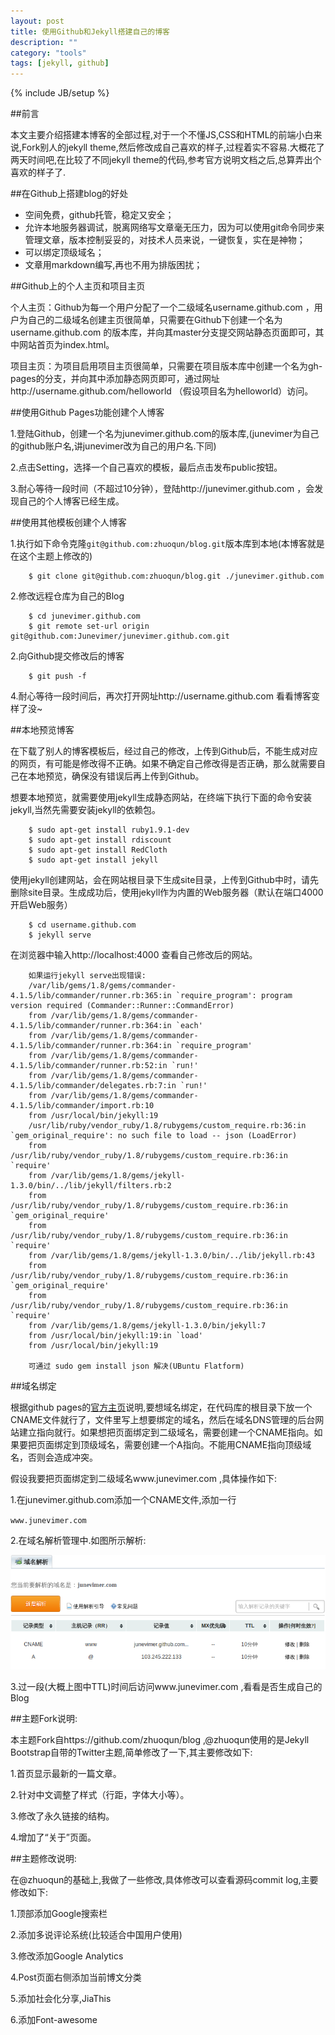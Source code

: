 ```yaml
---
layout: post
title: 使用Github和Jekyll搭建自己的博客
description: ""
category: "tools"
tags: [jekyll, github] 
---
```

{% include JB/setup %}

##前言

本文主要介绍搭建本博客的全部过程,对于一个不懂JS,CSS和HTML的前端小白来说,Fork别人的jekyll theme,然后修改成自己喜欢的样子,过程着实不容易.大概花了两天时间吧,在比较了不同jekyll theme的代码,参考官方说明文档之后,总算弄出个喜欢的样子了.

##在Github上搭建blog的好处

* 空间免费，github托管，稳定又安全；
* 允许本地服务器调试，脱离网络写文章毫无压力，因为可以使用git命令同步来管理文章，版本控制妥妥的，对技术人员来说，一键恢复，实在是神物；
* 可以绑定顶级域名；
* 文章用markdown编写,再也不用为排版困扰；

##Github上的个人主页和项目主页

个人主页：Github为每一个用户分配了一个二级域名username.github.com ，用户为自己的二级域名创建主页很简单，只需要在Github下创建一个名为username.github.com 的版本库，并向其master分支提交网站静态页面即可，其中网站首页为index.html。

项目主页：为项目启用项目主页很简单，只需要在项目版本库中创建一个名为gh-pages的分支，并向其中添加静态网页即可，通过网址http://username.github.com/helloworld （假设项目名为helloworld）访问。

##使用Github Pages功能创建个人博客

1.登陆Github，创建一个名为junevimer.github.com的版本库,(junevimer为自己的github账户名,讲junevimer改为自己的用户名.下同)

2.点击Setting，选择一个自己喜欢的模板，最后点击发布public按钮。

3.耐心等待一段时间（不超过10分钟），登陆http://junevimer.github.com ，会发现自己的个人博客已经生成。

##使用其他模板创建个人博客

1.执行如下命令克隆`git@github.com:zhuoqun/blog.git`版本库到本地(本博客就是在这个主题上修改的)

        $ git clone git@github.com:zhuoqun/blog.git ./junevimer.github.com

2.修改远程仓库为自己的Blog

        $ cd junevimer.github.com
        $ git remote set-url origin git@github.com:Junevimer/junevimer.github.com.git

2.向Github提交修改后的博客

        $ git push -f

4.耐心等待一段时间后，再次打开网址http://username.github.com 看看博客变样了没~

##本地预览博客

在下载了别人的博客模板后，经过自己的修改，上传到Github后，不能生成对应的网页，有可能是修改得不正确。如果不确定自己修改得是否正确，那么就需要自己在本地预览，确保没有错误后再上传到Github。

想要本地预览，就需要使用jekyll生成静态网站，在终端下执行下面的命令安装jekyll,当然先需要安装jekyll的依赖包。

        $ sudo apt-get install ruby1.9.1-dev
        $ sudo apt-get install rdiscount
        $ sudo apt-get install RedCloth
        $ sudo apt-get install jekyll

使用jekyll创建网站，会在网站根目录下生成site目录，上传到Github中时，请先删除site目录。生成成功后，使用jekyll作为内置的Web服务器（默认在端口4000开启Web服务）

        $ cd username.github.com
        $ jekyll serve

在浏览器中输入http://localhost:4000 查看自己修改后的网站。

        如果运行jekyll serve出现错误:
        /var/lib/gems/1.8/gems/commander-4.1.5/lib/commander/runner.rb:365:in `require_program': program version required (Commander::Runner::CommandError)
        from /var/lib/gems/1.8/gems/commander-4.1.5/lib/commander/runner.rb:364:in `each'
        from /var/lib/gems/1.8/gems/commander-4.1.5/lib/commander/runner.rb:364:in `require_program'
        from /var/lib/gems/1.8/gems/commander-4.1.5/lib/commander/runner.rb:52:in `run!'
        from /var/lib/gems/1.8/gems/commander-4.1.5/lib/commander/delegates.rb:7:in `run!'
        from /var/lib/gems/1.8/gems/commander-4.1.5/lib/commander/import.rb:10
        from /usr/local/bin/jekyll:19
        /usr/lib/ruby/vendor_ruby/1.8/rubygems/custom_require.rb:36:in `gem_original_require': no such file to load -- json (LoadError)
        from /usr/lib/ruby/vendor_ruby/1.8/rubygems/custom_require.rb:36:in `require'
        from /var/lib/gems/1.8/gems/jekyll-1.3.0/bin/../lib/jekyll/filters.rb:2
        from /usr/lib/ruby/vendor_ruby/1.8/rubygems/custom_require.rb:36:in `gem_original_require'
        from /usr/lib/ruby/vendor_ruby/1.8/rubygems/custom_require.rb:36:in `require'
        from /var/lib/gems/1.8/gems/jekyll-1.3.0/bin/../lib/jekyll.rb:43
        from /usr/lib/ruby/vendor_ruby/1.8/rubygems/custom_require.rb:36:in `gem_original_require'
        from /usr/lib/ruby/vendor_ruby/1.8/rubygems/custom_require.rb:36:in `require'
        from /var/lib/gems/1.8/gems/jekyll-1.3.0/bin/jekyll:7
        from /usr/local/bin/jekyll:19:in `load'
        from /usr/local/bin/jekyll:19

        可通过 sudo gem install json 解决(UBuntu Flatform)

##域名绑定

根据github pages的[官方主页](http://pages.github.com)说明,要想域名绑定，在代码库的根目录下放一个CNAME文件就行了，文件里写上想要绑定的域名，然后在域名DNS管理的后台网站建立指向就行。如果想把页面绑定到二级域名，需要创建一个CNAME指向。如果要把页面绑定到顶级域名，需要创建一个A指向。不能用CNAME指向顶级域名，否则会造成冲突。

假设我要把页面绑定到二级域名www.junevimer.com ,具体操作如下:

1.在junevimer.github.com添加一个CNAME文件,添加一行

`www.junevimer.com`

2.在域名解析管理中.如图所示解析:

![](/images/jekyll-blog.png)

3.过一段(大概上图中TTL)时间后访问www.junevimer.com ,看看是否生成自己的Blog

##主题Fork说明:

本主题Fork自https://github.com/zhuoqun/blog ,@zhuoqun使用的是Jekyll Bootstrap自带的Twitter主题,简单修改了一下,其主要修改如下:

1.首页显示最新的一篇文章。

2.针对中文调整了样式（行距，字体大小等）。

3.修改了永久链接的结构。

4.增加了“关于”页面。

##主题修改说明:

在@zhuoqun的基础上,我做了一些修改,具体修改可以查看源码commit log,主要修改如下:

1.顶部添加Google搜索栏

2.添加多说评论系统(比较适合中国用户使用)

3.修改添加Google Analytics

4.Post页面右侧添加当前博文分类

5.添加社会化分享,JiaThis

6.添加Font-awesome

